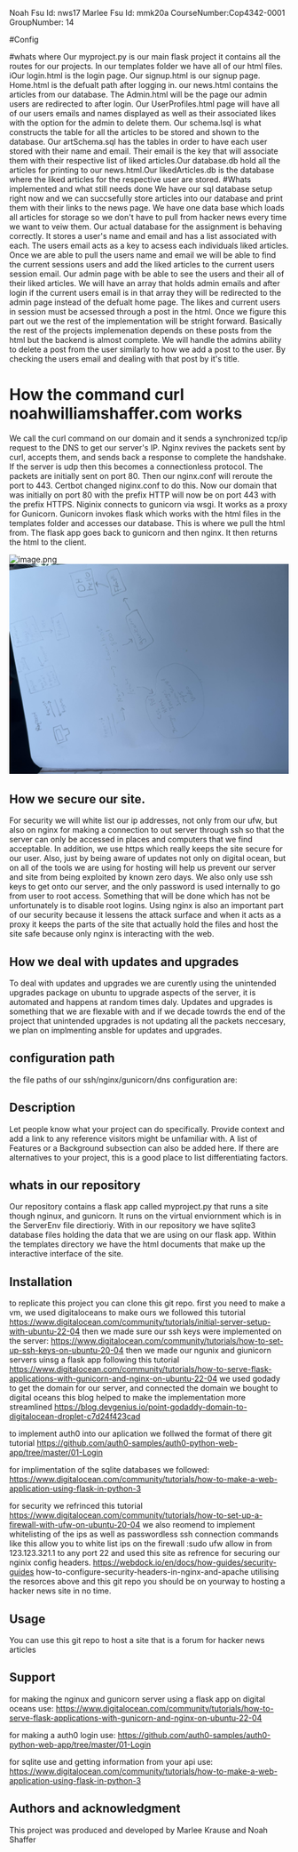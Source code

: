 Noah Fsu Id: nws17
Marlee Fsu Id: mmk20a
CourseNumber:Cop4342-0001
GroupNumber: 14

#Config

#whats where
Our myproject.py is our main flask project it contains all the routes for our projects. In our templates folder we have all of our html files. iOur login.html is the login page. Our signup.html is our signup page. Home.html is the defualt path after logging in. our news.html contains the articles from our database. The Admin.html will be the page our admin users are redirected to after login. Our UserProfiles.html page will have all of our users emails and names displayed as well as their associated likes with the option for the admin to delete them. Our schema.lsql is what constructs the table for all the articles to be stored and shown to the database. Our artSchema.sql has the tables in order to have each user stored with their name and email. Their email is the key that will associate them with their respective list of liked articles.Our database.db hold all the articles for printing to our news.html.Our likedArticles.db is the database where the liked articles for the respective user are stored. 
#Whats implemented and what still needs done
We have our sql database setup right now and we can succsefully store articles into our database and print them with their links to the news page. We have one data base which loads all articles for storage so we don't have to pull from hacker news every time we want to veiw them. Our actual database for the assignment is behaving correctly. It stores a user's name and email and has a list associated with each. The users email acts as a key to acsess each individuals liked articles. Once we are able to pull the users name and email we will be able to find the current sessions users and add the liked articles to the current users session email. Our admin page with be able to see the users and their all of their liked articles. We will have an array that holds admin emails and after login if the current users email is in that array they will be redirected to the admin page instead of the defualt home page. The likes and current users in session must be acsessed through a post in the html. Once we figure this part out we the rest of the implementation will be stright forward. Basically the rest of the projects implemenation depends on these posts from the html but the backend is almost complete. We will handle the admins ability to delete a post from the user similarly to how we add a post to the user. By checking the users email and dealing with that post by it's title. 
# How the command curl noahwilliamshaffer.com works

We call the curl command on our domain and it sends a synchronized tcp/ip request to the DNS to get our server's IP. Nginx revives the packets sent by curl, accepts them, and sends back a response to complete the handshake. If the server is udp then this becomes a connectionless protocol. The packets are initially sent on port 80. Then our nginx.conf will reroute the port to 443. Certbot changed niginx.conf to do this.  Now our domain that was initially on port 80 with the prefix HTTP will now be on port 443 with the prefix HTTPS. Niginix connects to gunicorn via wsgi. It works as a proxy for Gunicorn. Gunicorn invokes flask which works with the html files in the templates folder and accesses our database. This is where we pull the html from. The flask app goes back to gunicorn and then nginx. It then returns the html to the client. 

![image.png](./image.png)
![image-1.png](./image-1.png)

## How we secure our site.

For security we will white list our ip addresses, not only from our ufw, but also on nginx for making a connection to out server through ssh so that the server can only be accessed in places and computers that we find acceptable. In addition, we use https which really keeps the site secure for our user. Also, just by being aware of updates not only on digital ocean, but on all of the tools we are using for hosting will help us prevent our server and site from being exploited by known zero days. We also only use ssh keys to get onto our server, and the only password is used internally to go from user to root access. Something that will be done which has not be unfortunately is to disable root logins. Using nginx is also an important part of our security because it lessens the attack surface and when it acts as a proxy it keeps the parts of the site that actually hold the files and host the site safe because only nginx is interacting with the web.

## How we deal with updates and upgrades
To deal with updates and upgrades we are curently using the unintended upgrades package on ubuntu to upgrade aspects of the server, it is automated and happens at random times daly. Updates and upgrades is something that we are flexable with and if we decade towrds the end of the project that unintended upgrades is not updating all the packets neccesary, we plan on implmenting ansble for updates and upgrades.

## configuration path 
 the file paths of our ssh/nginx/gunicorn/dns configuration are:


## Description
Let people know what your project can do specifically. Provide context and add a link to any reference visitors might be unfamiliar with. A list of Features or a Background subsection can also be added here. If there are alternatives to your project, this is a good place to list differentiating factors.

## whats in our repository
Our repository contains a flask app called myproject.py that runs a site though nginux, and gunicorn. It runs on the virtual enviornment which is in the ServerEnv file directioriy. With in our repository we have sqlite3 database files holding the data that we are using on our flask app. Within the templates directory we have the html documents that make up the interactive interface of the site. 


## Installation
to replicate this project you can clone this git repo.
first you need to make a vm, we used digitaloceans to make ours we followed this tutorial
https://www.digitalocean.com/community/tutorials/initial-server-setup-with-ubuntu-22-04
then we made sure our ssh keys were implemented on the server:
https://www.digitalocean.com/community/tutorials/how-to-set-up-ssh-keys-on-ubuntu-20-04
then we made our ngunix and giunicorn servers uinsg a flask app following this tutorial
https://www.digitalocean.com/community/tutorials/how-to-serve-flask-applications-with-gunicorn-and-nginx-on-ubuntu-22-04
we used godady to get the domain for our server, and connected the domain we bought to digital oceans this blog helped to make 
the implementation more streamlined
https://blog.devgenius.io/point-godaddy-domain-to-digitalocean-droplet-c7d24f423cad
 
to implement auth0 into our aplication we follwed the format of there git tutorial
https://github.com/auth0-samples/auth0-python-web-app/tree/master/01-Login

for implimentation of the sqlite databases we followed:
https://www.digitalocean.com/community/tutorials/how-to-make-a-web-application-using-flask-in-python-3

for security we refrinced this tutorial
https://www.digitalocean.com/community/tutorials/how-to-set-up-a-firewall-with-ufw-on-ubuntu-20-04
we also reomend to implement whitelisting of the ips as well as passwordless ssh connection
commands like this allow you to white list ips on the firewall 
:sudo ufw allow in from 123.123.321.1 to any port 22 
and used this site as refrence for securing our nginix config headers.
https://webdock.io/en/docs/how-guides/security-guides how-to-configure-security-headers-in-nginx-and-apache
utilising the resorces above and this git repo you should be on yourway to hosting a hacker news site in no time.

## Usage
You can use this git repo to host a site that is a forum for hacker news articles

## Support
for making the nginux and gunicorn server using a flask app on digital oceans use:
https://www.digitalocean.com/community/tutorials/how-to-serve-flask-applications-with-gunicorn-and-nginx-on-ubuntu-22-04

for making a auth0 login use:
https://github.com/auth0-samples/auth0-python-web-app/tree/master/01-Login

for sqlite use and getting information from your api use:
https://www.digitalocean.com/community/tutorials/how-to-make-a-web-application-using-flask-in-python-3


## Authors and acknowledgment
This project was produced and developed by Marlee Krause and Noah Shaffer
